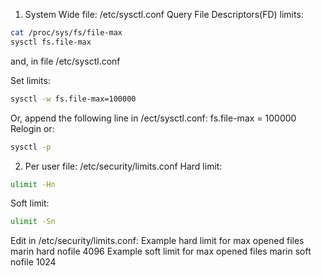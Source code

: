1. System Wide
file: /etc/sysctl.conf
Query File Descriptors(FD) limits:
```bash
cat /proc/sys/fs/file-max
sysctl fs.file-max
```
and, in file /etc/sysctl.conf

Set limits:
```bash
sysctl -w fs.file-max=100000
```
Or, append the following line in /ect/sysctl.conf:
fs.file-max = 100000
Relogin or:
```bash
sysctl -p
```

2. Per user
file: /etc/security/limits.conf
Hard limit:
```bash
ulimit -Hn
```
Soft limit:
```bash
ulimit -Sn
```
Edit in /etc/security/limits.conf:
Example hard limit for max opened files
marin        hard nofile 4096
Example soft limit for max opened files
marin        soft nofile 1024

